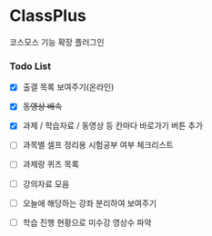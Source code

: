 # ClassPlus
코스모스  기능 확장 플러그인


### Todo List

- [x] 출결 목록 보여주기(온라인)
- [x] ~~동영상 배속~~
- [x] 과제 / 학습자료 / 동영상 등 칸마다 바로가기 버튼 추가   
- [ ] 과목별 셀프 정리용 시험공부 여부 체크리스트   
- [ ] 과제랑 퀴즈 목록   
- [ ] 강의자료 모음   
- [ ] 오늘에 해당하는 강좌 분리하여 보여주기   
- [ ] 학습 진행 현황으로 미수강 영상수 파악   


